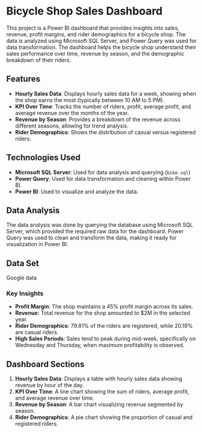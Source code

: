 # Bicycle Shop Sales Dashboard

This project is a Power BI dashboard that provides insights into sales, revenue, profit margins, and rider demographics for a bicycle shop. The data is analyzed using Microsoft SQL Server, and Power Query was used for data transformation. The dashboard helps the bicycle shop understand their sales performance over time, revenue by season, and the demographic breakdown of their riders.

## Features

- **Hourly Sales Data**: Displays hourly sales data for a week, showing when the shop earns the most (typically between 10 AM to 5 PM).
- **KPI Over Time**: Tracks the number of riders, profit, average profit, and average revenue over the months of the year.
- **Revenue by Season**: Provides a breakdown of the revenue across different seasons, allowing for trend analysis.
- **Rider Demographics**: Shows the distribution of casual versus registered riders.

## Technologies Used

- **Microsoft SQL Server**: Used for data analysis and querying.(`bike.sql`)
- **Power Query**: Used for data transformation and cleaning within Power BI.
- **Power BI**: Used to visualize and analyze the data.

## Data Analysis

The data analysis was done by querying the database using Microsoft SQL Server, which provided the required raw data for the dashboard. Power Query was used to clean and transform the data, making it ready for visualization in Power BI.

## Data Set

Google data

### Key Insights

- **Profit Margin**: The shop maintains a 45% profit margin across its sales.
- **Revenue**: Total revenue for the shop amounted to $2M in the selected year.
- **Rider Demographics**: 79.81% of the riders are registered, while 20.19% are casual riders.
- **High Sales Periods**: Sales tend to peak during mid-week, specifically on Wednesday and Thursday, when maximum profitability is observed.

## Dashboard Sections

1. **Hourly Sales Data**: Displays a table with hourly sales data showing revenue by hour of the day.
2. **KPI Over Time**: A line chart showing the sum of riders, average profit, and average revenue over time.
3. **Revenue by Season**: A bar chart visualizing revenue segmented by season.
4. **Rider Demographics**: A pie chart showing the proportion of casual and registered riders.

